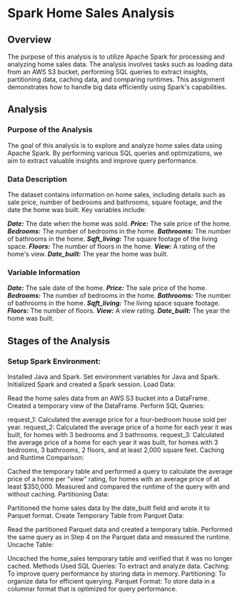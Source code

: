 # Spark Home Sales Analysis

## Overview
The purpose of this analysis is to utilize Apache Spark for processing and analyzing home sales data. The analysis involves tasks such as loading data from an AWS S3 bucket, performing SQL queries to extract insights, partitioning data, caching data, and comparing runtimes. This assignment demonstrates how to handle big data efficiently using Spark's capabilities.

## Analysis
### Purpose of the Analysis
The goal of this analysis is to explore and analyze home sales data using Apache Spark. By performing various SQL queries and optimizations, we aim to extract valuable insights and improve query performance.

### Data Description
The dataset contains information on home sales, including details such as sale price, number of bedrooms and bathrooms, square footage, and the date the home was built. Key variables include:

***Date:*** The date when the home was sold.
***Price:*** The sale price of the home.
***Bedrooms:*** The number of bedrooms in the home.
***Bathrooms:*** The number of bathrooms in the home.
***Sqft_living:*** The square footage of the living space.
***Floors:*** The number of floors in the home.
***View:*** A rating of the home's view.
***Date_built:*** The year the home was built.

### Variable Information
***Date:*** The sale date of the home.
***Price:*** The sale price of the home.
***Bedrooms:*** The number of bedrooms in the home.
***Bathrooms:*** The number of bathrooms in the home.
***Sqft_living:*** The living space square footage.
***Floors:*** The number of floors.
***View:*** A view rating.
***Date_built:*** The year the home was built.

## Stages of the Analysis
### Setup Spark Environment:

Installed Java and Spark.
Set environment variables for Java and Spark.
Initialized Spark and created a Spark session.
Load Data:

Read the home sales data from an AWS S3 bucket into a DataFrame.
Created a temporary view of the DataFrame.
Perform SQL Queries:

request_1: Calculated the average price for a four-bedroom house sold per year.
request_2: Calculated the average price of a home for each year it was built, for homes with 3 bedrooms and 3 bathrooms.
request_3: Calculated the average price of a home for each year it was built, for homes with 3 bedrooms, 3 bathrooms, 2 floors, and at least 2,000 square feet.
Caching and Runtime Comparison:

Cached the temporary table and performed a query to calculate the average price of a home per "view" rating, for homes with an average price of at least $350,000.
Measured and compared the runtime of the query with and without caching.
Partitioning Data:

Partitioned the home sales data by the date_built field and wrote it to Parquet format.
Create Temporary Table from Parquet Data:

Read the partitioned Parquet data and created a temporary table.
Performed the same query as in Step 4 on the Parquet data and measured the runtime.
Uncache Table:

Uncached the home_sales temporary table and verified that it was no longer cached.
Methods Used
SQL Queries: To extract and analyze data.
Caching: To improve query performance by storing data in memory.
Partitioning: To organize data for efficient querying.
Parquet Format: To store data in a columnar format that is optimized for query performance.
